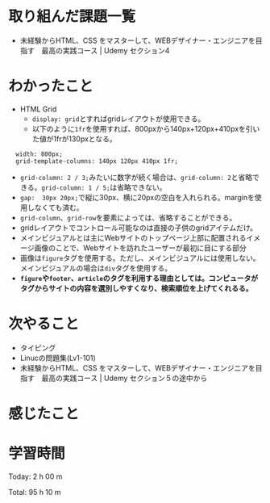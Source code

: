 # 取り組んだ課題一覧
- 未経験からHTML、CSS をマスターして、WEBデザイナー・エンジニアを目指す　最高の実践コース | Udemy セクション4

# わかったこと
- HTML Grid
  - `display: grid`とすればgridレイアウトが使用できる。
  - 以下のように`1fr`を使用すれば、800pxから140px+120px+410pxを引いた値が1frが130pxとなる。
```
  width: 800px;
  grid-template-columns: 140px 120px 410px 1fr;
```
 - `grid-column: 2 / 3;`みたいに数字が続く場合は、`grid-column: 2`と省略できる。`grid-column: 1 / 5;`は省略できない。
 - `gap:  30px 20px;`で縦に30px、横に20pxの空白を入れられる。marginを使用しなくても済む。
 - `grid-column`、`grid-row`を要素によっては、省略することができる。
 - gridレイアウトでコントロール可能なのは直接の子供のgridアイテムだけ。
 - メインビジュアルとは主にWebサイトのトップページ上部に配置されるイメージ画像のことで、Webサイトを訪れたユーザーが最初に目にする部分
 - 画像は`figure`タグを使用する。ただし、メインビジュアルには使用しない。メインビジュアルの場合は`div`タグを使用する。
 -  **`figure`や`footer`、`article`のタグを利用する理由としては。コンピュータがタグからサイトの内容を選別しやすくなり、検索順位を上げてくれるる。**
  


# 次やること
- タイピング
- Linucの問題集(Lv1-101)
- 未経験からHTML、CSS をマスターして、WEBデザイナー・エンジニアを目指す　最高の実践コース | Udemy セクション５の途中から

# 感じたこと



# 学習時間
Today: 2 h 00 m

Total: 95 h 10 m
